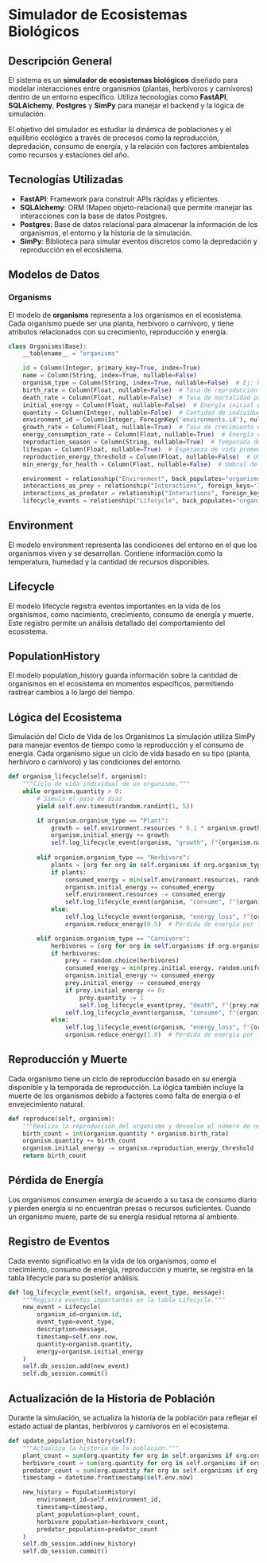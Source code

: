 # Simulador de Ecosistemas Biológicos

## Descripción General

El sistema es un **simulador de ecosistemas biológicos** diseñado para modelar interacciones entre organismos (plantas, herbívoros y carnívoros) dentro de un entorno específico. Utiliza tecnologías como **FastAPI**, **SQLAlchemy**, **Postgres** y **SimPy** para manejar el backend y la lógica de simulación.

El objetivo del simulador es estudiar la dinámica de poblaciones y el equilibrio ecológico a través de procesos como la reproducción, depredación, consumo de energía, y la relación con factores ambientales como recursos y estaciones del año.

## Tecnologías Utilizadas

- **FastAPI**: Framework para construir APIs rápidas y eficientes.
- **SQLAlchemy**: ORM (Mapeo objeto-relacional) que permite manejar las interacciones con la base de datos Postgres.
- **Postgres**: Base de datos relacional para almacenar la información de los organismos, el entorno y la historia de la simulación.
- **SimPy**: Biblioteca para simular eventos discretos como la depredación y reproducción en el ecosistema.

## Modelos de Datos

### **Organisms**

El modelo de **organisms** representa a los organismos en el ecosistema. Cada organismo puede ser una planta, herbívoro o carnívoro, y tiene atributos relacionados con su crecimiento, reproducción y energía.

```python
class Organisms(Base):
    __tablename__ = "organisms"

    id = Column(Integer, primary_key=True, index=True)
    name = Column(String, index=True, nullable=False)
    organism_type = Column(String, index=True, nullable=False)  # Ej: Planta, Herbívoro, Carnívoro
    birth_rate = Column(Float, nullable=False)  # Tasa de reproducción por individuo/año
    death_rate = Column(Float, nullable=False)  # Tasa de mortalidad por individuo/año
    initial_energy = Column(Float, nullable=False)  # Energía inicial por individuo
    quantity = Column(Integer, nullable=False)  # Cantidad de individuos en la población inicial
    environment_id = Column(Integer, ForeignKey('environments.id'), nullable=True)  # Relación con el entorno
    growth_rate = Column(Float, nullable=True)  # Tasa de crecimiento en función de los recursos disponibles
    energy_consumption_rate = Column(Float, nullable=True)  # Energía consumida por día por cada individuo
    reproduction_season = Column(String, nullable=True)  # Temporada de reproducción (Ej: primavera, todo el año)
    lifespan = Column(Float, nullable=True)  # Esperanza de vida promedio de un organismo en años
    reproduction_energy_threshold = Column(Float, nullable=False)  # Umbral de energía necesario para la reproducción
    min_energy_for_health = Column(Float, nullable=False)  # Umbral de energía para mantenerse sano

    environment = relationship("Environment", back_populates="organisms")
    interactions_as_prey = relationship("Interactions", foreign_keys='Interactions.prey_id', back_populates="prey")
    interactions_as_predator = relationship("Interactions", foreign_keys='Interactions.predator_id', back_populates="predator")
    lifecycle_events = relationship("Lifecycle", back_populates="organism")
```

## Environment
El modelo environment representa las condiciones del entorno en el que los organismos viven y se desarrollan. Contiene información como la temperatura, humedad y la cantidad de recursos disponibles.

## Lifecycle
El modelo lifecycle registra eventos importantes en la vida de los organismos, como nacimiento, crecimiento, consumo de energía y muerte. Este registro permite un análisis detallado del comportamiento del ecosistema.

## PopulationHistory
El modelo population_history guarda información sobre la cantidad de organismos en el ecosistema en momentos específicos, permitiendo rastrear cambios a lo largo del tiempo.

## Lógica del Ecosistema
Simulación del Ciclo de Vida de los Organismos
La simulación utiliza SimPy para manejar eventos de tiempo como la reproducción y el consumo de energía. Cada organismo sigue un ciclo de vida basado en su tipo (planta, herbívoro o carnívoro) y las condiciones del entorno.


```python
def organism_lifecycle(self, organism):
    """Ciclo de vida individual de un organismo."""
    while organism.quantity > 0:
        # Simula el paso de días
        yield self.env.timeout(random.randint(1, 5))

        if organism.organism_type == "Plant":
            growth = self.environment.resources * 0.1 * organism.growth_factor
            organism.initial_energy += growth
            self.log_lifecycle_event(organism, "growth", f"{organism.name} ha crecido en {growth:.2f} energía.")
        
        elif organism.organism_type == "Herbivore":
            plants = [org for org in self.organisms if org.organism_type == "Plant" and org.initial_energy > 0]
            if plants:
                consumed_energy = min(self.environment.resources, random.uniform(0.5, 2.0))
                organism.initial_energy += consumed_energy
                self.environment.resources -= consumed_energy
                self.log_lifecycle_event(organism, "consume", f"{organism.name} consumió {consumed_energy:.2f} de energía.")
            else:
                self.log_lifecycle_event(organism, "energy_loss", f"{organism.name} no encontró plantas y perdió energía.")
                organism.reduce_energy(0.5)  # Pérdida de energía por falta de alimento

        elif organism.organism_type == "Carnivore":
            herbivores = [org for org in self.organisms if org.organism_type == "Herbivore" and org.initial_energy > 0]
            if herbivores:
                prey = random.choice(herbivores)
                consumed_energy = min(prey.initial_energy, random.uniform(1.0, 3.0))
                organism.initial_energy += consumed_energy
                prey.initial_energy -= consumed_energy
                if prey.initial_energy <= 0:
                    prey.quantity -= 1
                    self.log_lifecycle_event(prey, "death", f"{prey.name} ha muerto.")
                self.log_lifecycle_event(organism, "consume", f"{organism.name} cazó y consumió {consumed_energy:.2f} de energía.")
            else:
                self.log_lifecycle_event(organism, "energy_loss", f"{organism.name} no encontró presas y perdió energía.")
                organism.reduce_energy(1.0)  # Pérdida de energía por falta de presas
```

## Reproducción y Muerte
Cada organismo tiene un ciclo de reproducción basado en su energía disponible y la temporada de reproducción. La lógica también incluye la muerte de los organismos debido a factores como falta de energía o el envejecimiento natural.

```python
def reproduce(self, organism):
    """Realiza la reproducción del organismo y devuelve el número de nuevos individuos."""
    birth_count = int(organism.quantity * organism.birth_rate)
    organism.quantity += birth_count
    organism.initial_energy -= organism.reproduction_energy_threshold  # El costo energético de la reproducción
    return birth_count
```


## Pérdida de Energía
Los organismos consumen energía de acuerdo a su tasa de consumo diario y pierden energía si no encuentran presas o recursos suficientes. Cuando un organismo muere, parte de su energía residual retorna al ambiente.

## Registro de Eventos
Cada evento significativo en la vida de los organismos, como el crecimiento, consumo de energía, reproducción y muerte, se registra en la tabla lifecycle para su posterior análisis.
```python
def log_lifecycle_event(self, organism, event_type, message):
    """Registra eventos importantes en la tabla Lifecycle."""
    new_event = Lifecycle(
        organism_id=organism.id,
        event_type=event_type,
        description=message,
        timestamp=self.env.now,
        quantity=organism.quantity,
        energy=organism.initial_energy
    )
    self.db_session.add(new_event)
    self.db_session.commit()
```

## Actualización de la Historia de Población
Durante la simulación, se actualiza la historia de la población para reflejar el estado actual de plantas, herbívoros y carnívoros en el ecosistema.
```python
def update_population_history(self):
    """Actualiza la historia de la población."""
    plant_count = sum(org.quantity for org in self.organisms if org.organism_type == "Plant")
    herbivore_count = sum(org.quantity for org in self.organisms if org.organism_type == "Herbivore")
    predator_count = sum(org.quantity for org in self.organisms if org.organism_type == "Carnivore")
    timestamp = datetime.fromtimestamp(self.env.now)

    new_history = PopulationHistory(
        environment_id=self.environment_id,
        timestamp=timestamp,
        plant_population=plant_count,
        herbivore_population=herbivore_count,
        predator_population=predator_count
    )
    self.db_session.add(new_history)
    self.db_session.commit()
```